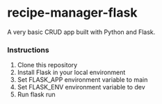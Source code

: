 # recipe-manager-flask
A very basic CRUD app built with Python and Flask.

### Instructions
1. Clone this repository
2. Install Flask in your local environment
3. Set FLASK_APP environment variable to main
4. Set FLASK_ENV environment variable to dev
5. Run flask run

